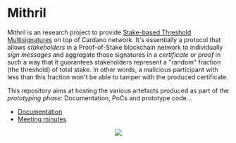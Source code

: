 # Mithril

Mithril is an research project to provide [Stake-based Threshold Multisignatures](https://iohk.io/en/research/library/papers/mithrilstake-based-threshold-multisignatures/) on top of Cardano network. It's essentially a protocol that allows _stakeholders_ in a Proof-of-Stake blockchain network to individually _sign messages_ and aggregate those signatures in a _certificate_ or _proof_ in such a way that it guarantees stakeholders represent a "random" fraction (the threshold) of total stake. In other words, a malicious participant with less than this fraction won't be able to tamper with the produced certificate.

This repository aims at hosting the various artefacts produced as part of the _prototyping phase_: Documentation, PoCs and prototype code...

* [Documentation](./docs)
* [Meeting minutes](./meetings.md)

<div align="center">
  <a href='https://github.com/input-output-hk/mithril/actions'>
    <img src="https://github.com/github/docs/actions/workflows/ci.yml/badge.svg" />
  </a>
</div>
